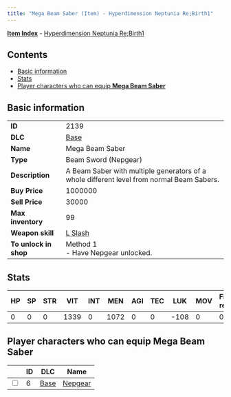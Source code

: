 ```yaml
---
title: "Mega Beam Saber (Item) - Hyperdimension Neptunia Re;Birth1"
---
```


[**Item Index**](/neptunia/rb1/item/index.html) - [Hyperdimension Neptunia Re;Birth1](/neptunia/rb1)

## Contents

- [Basic information](#basic-information)
- [Stats](#stats)
- [Player characters who can equip **Mega Beam Saber**](#player-characters-who-can-equip-mega-beam-saber)

## Basic information

|   |   |
| -- | -- |
| **ID** | 2139 |
| **DLC** | [Base](/neptunia/rb1/dlc/1-base.html) |
| **Name** | Mega Beam Saber |
| **Type** | Beam Sword (Nepgear) |
| **Description** | A Beam Saber with multiple generators of a whole different level from normal Beam Sabers. |
| **Buy Price** | 1000000 |
| **Sell Price** | 30000 |
| **Max inventory** | 99 |
| **Weapon skill** | [L Slash](/neptunia/rb1/skill/1-1002-l-slash.html) |
| **To unlock in shop** | Method 1<br />- Have Nepgear unlocked. |

## Stats

| HP | SP | STR | VIT | INT | MEN | AGI | TEC | LUK | MOV | Fire res. | Ice res. | Wind res. | Lightning res. |
| -- | -- | --- | --- | --- | --- | --- | --- | --- | --- | --------- | -------- | --------- | -------------- |
| 0 | 0 | 0 | 1339 | 0 | 1072 | 0 | 0 | -108 | 0 | 0 | 0 | 0 | 0 |

## Player characters who can equip **Mega Beam Saber**

|    | ID | DLC | Name |
| -- | -- | --- | ---- |
| <input type="checkbox" id="rb1-player-1-6" class="trackbox" /> | 6 | [Base](/neptunia/rb1/dlc/1-base.html) | [Nepgear](/neptunia/rb1/player/1-6-nepgear.html) |